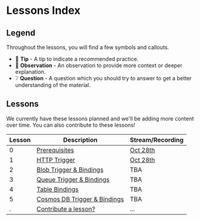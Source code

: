 # Lessons Index

## Legend

Throughout the lessons, you will find a few symbols and callouts.

- 📝 __Tip__ - A tip to indicate a recommended practice.
- 🔎 __Observation__ - An observation to provide more context or deeper explanation.
- ❔ __Question__ - A question which you should try to answer to get a better understanding of the material.

## Lessons

We currently have these lessons planned and we'll be adding more content over time. You can also contribute to these lessons!

|Lesson|Description|Stream/Recording
|-|-|-
|0|[Prerequisites](prerequisites.md)|[Oct 28th](https://youtu.be/5k35dlBAXxA)
|1|[HTTP Trigger](http.md)|[Oct 28th](https://youtu.be/5k35dlBAXxA)
|2|[Blob Trigger & Bindings](blob.md)|TBA
|3|[Queue Trigger & Bindings](queue.md)|TBA
|4|[Table Bindings](table.md)|TBA
|5|[Cosmos DB Trigger & Bindings](cosmosdb.md)|TBA
|.|[Contribute a lesson?](https://github.com/marcduiker/azure-functions-university/issues/new?assignees=&labels=content&template=content_request.md&title=Content+Request%3A+%3CTITLE%3E)|...
